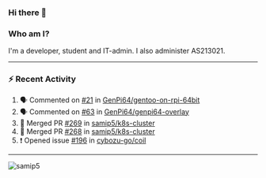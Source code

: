### Hi there 👋

### Who am I?
I'm a developer, student and IT-admin. I also administer AS213021.

---
### :zap: Recent Activity
<!--START_SECTION:activity-->
1. 🗣 Commented on [#21](https://github.com/GenPi64/gentoo-on-rpi-64bit/issues/21) in [GenPi64/gentoo-on-rpi-64bit](https://github.com/GenPi64/gentoo-on-rpi-64bit)
2. 🗣 Commented on [#63](https://github.com/GenPi64/genpi64-overlay/issues/63) in [GenPi64/genpi64-overlay](https://github.com/GenPi64/genpi64-overlay)
3. 🎉 Merged PR [#269](https://github.com/samip5/k8s-cluster/pull/269) in [samip5/k8s-cluster](https://github.com/samip5/k8s-cluster)
4. 🎉 Merged PR [#268](https://github.com/samip5/k8s-cluster/pull/268) in [samip5/k8s-cluster](https://github.com/samip5/k8s-cluster)
5. ❗️ Opened issue [#196](https://github.com/cybozu-go/coil/issues/196) in [cybozu-go/coil](https://github.com/cybozu-go/coil)
<!--END_SECTION:activity-->
---

<img align="center" src="https://github-readme-stats.vercel.app/api?username=samip5&show_icons=true" alt="samip5" />
